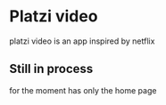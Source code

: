 # Platzi video
platzi video is an app inspired by netflix

## Still in process
for the moment has only the home page 